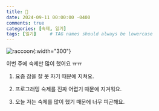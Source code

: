 ```yaml
---
title: 🐰
date: 2024-09-11 00:00:00 -0400
comments: true
categories: [숙제, 일기]
tags: [일기]     # TAG names should always be lowercase
---
```


![raccoon](https://www.cbs42.com/wp-content/uploads/sites/81/2021/07/shutterstock_1008277312.jpg?w=2560&h=1440&crop=1){:width="300"}

이번 주에 숙제만 많이 했어요 ㅠㅠ 

1. 요즘 잠을 잘 못 자기 때문에 지쳐요.

2. 프로그래밍 숙제를 진짜 어렵기 때문에 지겨워요.

3. 오늘 저는 숙제를 많이 했기 때문에 너무 피곤해요.